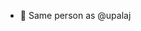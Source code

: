 - 👋 Same person as @upalaj

<!---
SpeedKRNL/SpeedKRNL is a ✨ special ✨ repository because its `README.md` (this file) appears on your GitHub profile.
You can click the Preview link to take a look at your changes.
--->
